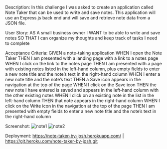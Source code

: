 Description:
In this challenge I was asked to create an application called Note Taker that can be used to write and save notes. This application will use an Express.js back end and will save and retrieve note data from a JSON file.

User Story:
AS A small business owner
I WANT to be able to write and save notes
SO THAT I can organize my thoughts and keep track of tasks I need to complete

Acceptance Criteria:
GIVEN a note-taking application
WHEN I open the Note Taker
THEN I am presented with a landing page with a link to a notes page
WHEN I click on the link to the notes page
THEN I am presented with a page with existing notes listed in the left-hand column, plus empty fields to enter a new note title and the note’s text in the right-hand column
WHEN I enter a new note title and the note’s text
THEN a Save icon appears in the navigation at the top of the page
WHEN I click on the Save icon
THEN the new note I have entered is saved and appears in the left-hand column with the other existing notes
WHEN I click on an existing note in the list in the left-hand column
THEN that note appears in the right-hand column
WHEN I click on the Write icon in the navigation at the top of the page
THEN I am presented with empty fields to enter a new note title and the note’s text in the right-hand column

Screenshot:
![note1](https://user-images.githubusercontent.com/97073221/167278225-d36b38d7-f932-466b-b7f4-43836714360b.png)
![note2](https://user-images.githubusercontent.com/97073221/167278231-1c3648f2-1edc-4ebc-8e28-790408d70903.png)






Deployment:
https://note-taker-by-josh.herokuapp.com/ | https://git.heroku.com/note-taker-by-josh.git
